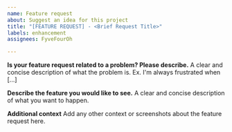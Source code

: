 ```yaml
---
name: Feature request
about: Suggest an idea for this project
title: "[FEATURE REQUEST] - <Brief Request Title>"
labels: enhancement
assignees: FyveFourOh

---
```


**Is your feature request related to a problem? Please describe.**
A clear and concise description of what the problem is. Ex. I'm always frustrated when [...]

**Describe the feature you would like to see.**
A clear and concise description of what you want to happen.

**Additional context**
Add any other context or screenshots about the feature request here.

